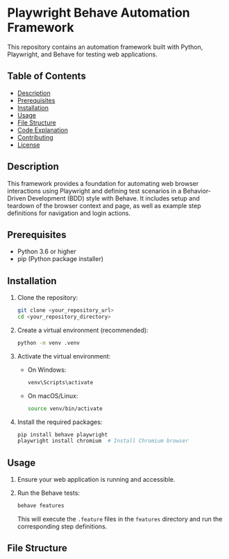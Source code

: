 # Playwright Behave Automation Framework

This repository contains an automation framework built with Python, Playwright, and Behave for testing web applications.

## Table of Contents

* [Description](#description)
* [Prerequisites](#prerequisites)
* [Installation](#installation)
* [Usage](#usage)
* [File Structure](#file-structure)
* [Code Explanation](#code-explanation)
* [Contributing](#contributing)
* [License](#license)

## Description

This framework provides a foundation for automating web browser interactions using Playwright and defining test scenarios in a Behavior-Driven Development (BDD) style with Behave. It includes setup and teardown of the browser context and page, as well as example step definitions for navigation and login actions.

## Prerequisites

* Python 3.6 or higher
* pip (Python package installer)

## Installation

1.  Clone the repository:

    ```bash
    git clone <your_repository_url>
    cd <your_repository_directory>
    ```

2.  Create a virtual environment (recommended):

    ```bash
    python -m venv .venv
    ```

3.  Activate the virtual environment:

    * On Windows:

        ```bash
        venv\Scripts\activate
        ```

    * On macOS/Linux:

        ```bash
        source venv/bin/activate
        ```

4.  Install the required packages:

    ```bash
    pip install behave playwright
    playwright install chromium  # Install Chromium browser
    ```

## Usage

1.  Ensure your web application is running and accessible.

2.  Run the Behave tests:

    ```bash
    behave features
    ```

    This will execute the `.feature` files in the `features` directory and run the corresponding step definitions.

## File Structure
